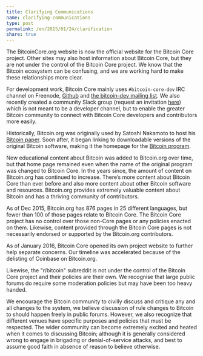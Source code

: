 ```yaml
---
title: Clarifying Communications
name: clarifying-communications
type: post
permalink: /en/2015/01/24/clarification
share: true
---
```

The BitcoinCore.org website is now the official website for the Bitcoin Core project. Other sites may also host information about Bitcoin Core, but they are not under the control of the Bitcoin Core project. We know that the Bitcoin ecosystem can be confusing, and we are working hard to make these relationships more clear.

For development work, Bitcoin Core mainly uses `#bitcoin-core-dev` IRC channel on Freenode, [Github](https://github.com/bitcoin/bitcoin) and [the bitcoin-dev mailing list](http://lists.linuxfoundation.org/pipermail/bitcoin-dev/). We also recently created a community Slack group (request an invitation [here](https://slack.bitcoincore.org)) which is not meant to be a developer channel, but to enable the greater Bitcoin community to connect with Bitcoin Core developers and contributors more easily.

Historically, Bitcoin.org was originally used by Satoshi Nakamoto to host his [Bitcoin paper](https://bitcoin.org/bitcoin.pdf). Soon after, it began linking to downloadable versions of the original Bitcoin software, making it the homepage for the [Bitcoin program](https://bitcoin.org/en/download).

New educational content about Bitcoin was added to Bitcoin.org over time, but that home page remained even when the name of the original program was changed to Bitcoin Core. In the years since, the amount of content on Bitcoin.org has continued to increase. There’s more content about Bitcoin Core than ever before and also more content about other Bitcoin software and resources. Bitcoin.org provides extremely valuable content about Bitcoin and has a thriving community of contributors. 

As of Dec 2015, Bitcoin.org has 876 pages in 25 different languages, but fewer than 100 of those pages relate to Bitcoin Core. The Bitcoin Core project has no control over those non-Core pages or any policies enacted on them. Likewise, content provided through the Bitcoin Core pages is not necessarily endorsed or supported by the Bitcoin.org contributors.

As of January 2016, Bitcoin Core opened its own project website to further help separate concerns. Our timeline was accelerated because of the delisting of Coinbase on Bitcoin.org.

Likewise, the "r/bitcoin" subreddit is not under the control of the Bitcoin Core project and their policies are their own. We recognise that large public forums do require some moderation policies but may have been too heavy handed.

We encourage the Bitcoin community to civilly discuss and critique any and all changes to the system, we believe discussion of rule changes to Bitcoin to  should happen freely in public forums. However, we also recognize that different venues have specific purposes and policies that must be respected. The wider community can become extremely excited and heated when it comes to discussing Bitcoin; although it is generally considered wrong to engage in brigading or denial-of-service attacks, and best to assume good faith in absence of reason to believe otherwise.

